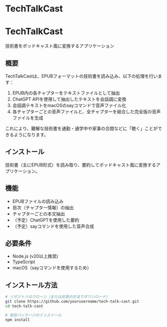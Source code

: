 # TechTalkCast
# TechTalkCast

技術書をポッドキャスト風に変換するアプリケーション

## 概要

TechTalkCastは、EPUBフォーマットの技術書を読み込み、以下の処理を行います：

1. EPUB内の各チャプターをテキストファイルとして抽出
2. ChatGPT APIを使用して抽出したテキストを会話調に変換
3. 会話調テキストをmacOSのsayコマンドで音声ファイル化
4. 各チャプターごとの音声ファイルと、全チャプターを結合した完全版の音声ファイルを生成

これにより、難解な技術書を通勤・通学中や家事の合間などに「聴く」ことができるようになります。

## インストール
技術書（主にEPUB形式）を読み取り、要約してポッドキャスト風に変換するアプリケーション。

## 機能

- EPUBファイルの読み込み
- 目次（チャプター情報）の抽出
- チャプターごとの本文抽出
- （予定）ChatGPTを使用した要約
- （予定）sayコマンドを使用した音声合成

## 必要条件

- Node.js (v20以上推奨)
- TypeScript
- macOS（sayコマンドを使用するため）

## インストール方法

```bash
# リポジトリのクローン（または任意の方法でダウンロード）
git clone https://github.com/yourusername/tech-talk-cast.git
cd tech-talk-cast

# 依存パッケージのインストール
npm install
